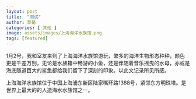 ```yaml
---
layout: post
title:  "测试"
author: 草曷
categories: [ 其他 ]
image: assets/images/上海海洋水族馆.png
tags: [featured]
---
```


1月2号，我和室友来到了上海海洋水族馆游玩，繁多的海洋生物形态种种，颜色更是千差万别，无论是水族箱中畅游的小鱼，还是伴随着音乐摇曳的水母，亦或是海底隧道巨大的鲨鱼都给我们留下了深刻的印象。以此文记录所见所感。

上海海洋水族馆位于中国上海浦东新区陆家嘴环路1388号，紧邻东方明珠塔。是世界上最大的的人造海水水族馆之一。
